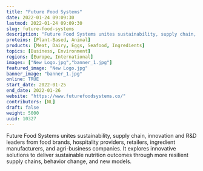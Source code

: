 ```yaml
---
title: "Future Food Systems"
date: 2022-01-24 09:09:30
lastmod: 2022-01-24 09:09:30
slug: future-food-systems
description: "Future Food Systems unites sustainability, supply chain, innovation and R&D leaders from food brands, hospitality providers, retailers, ingredient manufacturers, and agri-business companies. It explores innovative solutions to deliver sustainable nutrition outcomes through more resilient supply chains, behavior change, and new models."
proteins: [Plant-Based, Animal]
products: [Meat, Dairy, Eggs, Seafood, Ingredients]
topics: [Business, Environment]
regions: [Europe, International]
images: ["New Logo.jpg","banner_1.jpg"]
featured_image: "New Logo.jpg"
banner_image: "banner_1.jpg"
online: TRUE
start_date: 2022-01-25
end_date: 2022-01-26
website: "https://www.futurefoodsystems.co/"
contributors: [NL]
draft: false
weight: 5000
uuid: 10327
---
```

Future Food Systems unites sustainability, supply chain, innovation and
R&D leaders from food brands, hospitality providers, retailers,
ingredient manufacturers, and agri-business companies. It explores
innovative solutions to deliver sustainable nutrition outcomes through
more resilient supply chains, behavior change, and new models.
